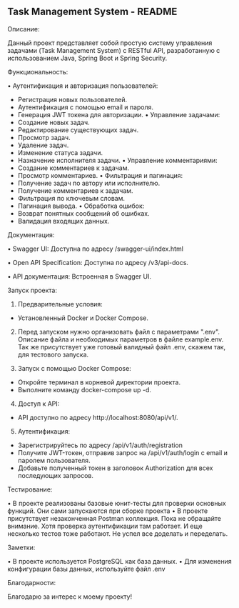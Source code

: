 ## Task Management System - README

Описание:

Данный проект представляет собой простую систему управления задачами (Task Management System) с RESTful API, разработанную с использованием Java, Spring Boot и Spring Security.

Функциональность:

• Аутентификация и авторизация пользователей:
* Регистрация новых пользователей.
* Аутентификация с помощью email и пароля.
* Генерация JWT токена для авторизации.
  • Управление задачами:
* Создание новых задач.
* Редактирование существующих задач.
* Просмотр задач.
* Удаление задач.
* Изменение статуса задачи.
* Назначение исполнителя задачи.
  • Управление комментариями:
* Создание комментариев к задачам.
* Просмотр комментариев.
  • Фильтрация и пагинация:
* Получение задач по автору или исполнителю.
* Получение комментариев к задачам.
* Фильтрация по ключевым словам.
* Пагинация вывода.
  • Обработка ошибок:
* Возврат понятных сообщений об ошибках.
* Валидация входящих данных.

Документация:

• Swagger UI: Доступна по адресу /swagger-ui/index.html

• Open API Specification: Доступна по адресу /v3/api-docs.

• API документация: Встроенная в Swagger UI.

Запуск проекта:

1. Предварительные условия:
- Установленный Docker и Docker Compose.

2. Перед запуском нужно организовать файл с параметрами ".env". Описание файла и необходимых параметров в файле example.env. Так же присутствует уже готовый валидный файл .env, скажем так, для тестового запуска.

3. Запуск с помощью Docker Compose:
- Откройте терминал в корневой директории проекта.
- Выполните команду docker-compose up -d.

4. Доступ к API:
- API доступно по адресу http://localhost:8080/api/v1/.

5. Аутентификация:
- Зарегистрируйтесь по адресу /api/v1/auth/registration  
- Получите JWT-токен, отправив запрос на /api/v1/auth/login с email и паролем пользователя.
- Добавьте полученный токен в заголовок Authorization для всех последующих запросов.

Тестирование:

• В проекте реализованы базовые юнит-тесты для проверки основных функций. Они сами запускаются при сборке проекта
• В проекте присутствует незаконченная Postman коллекция. Пока не обращайте внимание. Хотя проверка аутентификации там работает. И еще несколько тестов тоже работают. Не успел все доделать и переделать.

Заметки:

• В проекте используется PostgreSQL как база данных.
• Для изменения конфигурации базы данных, используйте файл .env

Благодарности:

Благодарю за интерес к моему проекту!